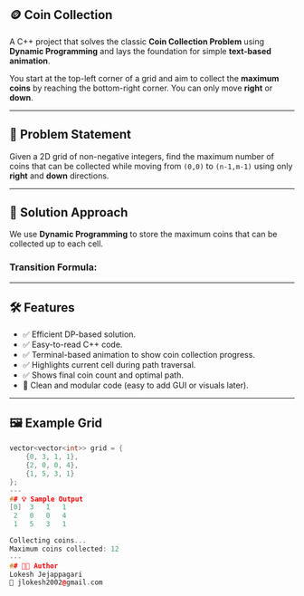 ## 🪙 Coin Collection

A C++ project that solves the classic **Coin Collection Problem** using **Dynamic Programming** and lays the foundation for simple **text-based animation**.  

You start at the top-left corner of a grid and aim to collect the **maximum coins** by reaching the bottom-right corner. You can only move **right** or **down**.

---

## 🎯 Problem Statement

Given a 2D grid of non-negative integers, find the maximum number of coins that can be collected while moving from `(0,0)` to `(n-1,m-1)` using only **right** and **down** directions.

---

## 🧠 Solution Approach

We use **Dynamic Programming** to store the maximum coins that can be collected up to each cell.

### Transition Formula:


---

## 🛠 Features

- ✅ Efficient DP-based solution.
- ✅ Easy-to-read C++ code.
- ✅ Terminal-based animation to show coin collection progress.
- ✅ Highlights current cell during path traversal.
- ✅ Shows final coin count and optimal path.
- 🧩 Clean and modular code (easy to add GUI or visuals later).

---

## 🖼️ Example Grid

```cpp
vector<vector<int>> grid = {
    {0, 3, 1, 1},
    {2, 0, 0, 4},
    {1, 5, 3, 1}
};
---
## 💡 Sample Output
[0]  3   1   1
 2   0   0   4
 1   5   3   1

Collecting coins...
Maximum coins collected: 12
---
## 👨‍💻 Author
Lokesh Jejappagari
📧 jlokesh2002@gmail.com



